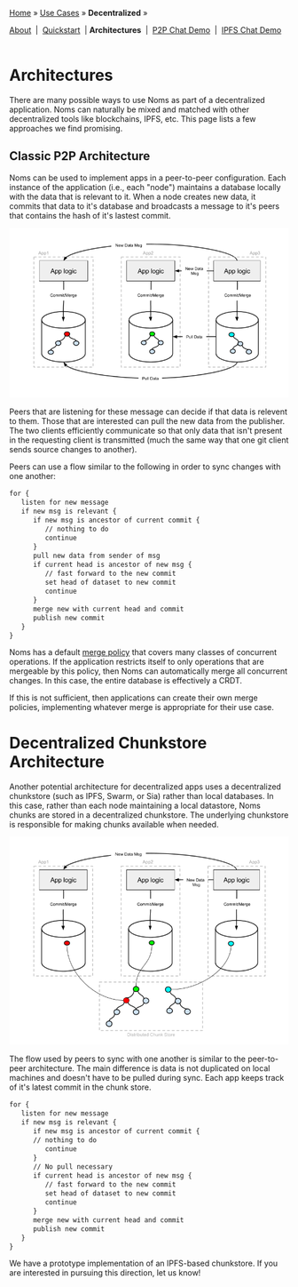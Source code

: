 [Home](../../README.md) » [Use Cases](../../README.md#use-cases) » **Decentralized** »

[About](about.md)&nbsp; | &nbsp;[Quickstart](quickstart.md)&nbsp; | **Architectures**&nbsp; | &nbsp;[P2P Chat Demo](demo-p2p-chat.md)&nbsp; | &nbsp;[IPFS Chat Demo](demo-ipfs-chat.md)
<br><br>

# Architectures

There are many possible ways to use Noms as part of a decentralized application. Noms can naturally be mixed and matched with other decentralized tools like blockchains, IPFS, etc. This page lists a few approaches we find promising.

## Classic P2P Architecture

Noms can be used to implement apps in a peer-to-peer configuration. Each instance of the application (i.e., each "node") maintains a database locally with the data that is relevant to it. When a node creates new data, it commits that data to it's database and broadcasts a message to it's peers that contains the hash of it's lastest commit.
  
![P2P Architecture](./p2p-arch.png)
 
Peers that are listening for these message can decide if that data is relevent to them. Those that are interested can pull the new data from the publisher. The two clients efficiently communicate so that only data that isn't present in the requesting client is transmitted (much the same way that one git client sends source changes to another).

Peers can use a flow similar to the following in order to sync changes with one another:

```
for {
   listen for new message
   if new msg is relevant {
      if new msg is ancestor of current commit {
         // nothing to do
         continue
      }
      pull new data from sender of msg
      if current head is ancestor of new msg {
         // fast forward to the new commit
         set head of dataset to new commit
         continue
      }
      merge new with current head and commit
      publish new commit
   }
}
```

Noms has a default [merge policy](https://github.com/attic-labs/noms/blob/2d0e9e738370d49cc09e8fa6e290ceca1c3e2005/go/merge/three_way.go#L14) that covers many classes of concurrent operations. If the application restricts itself to only operations that are mergeable by this policy, then Noms can automatically merge all concurrent changes. In this case, the entire database is effectively a CRDT.

If this is not sufficient, then applications can create their own merge policies, implementing whatever merge is appropriate for their use case.

# Decentralized Chunkstore Architecture

Another potential architecture for decentralized apps uses a decentralized chunkstore (such as IPFS, Swarm, or Sia) rather than local databases. In this case, rather than each node maintaining a local datastore, Noms chunks are stored in a decentralized chunkstore. The underlying chunkstore is responsible for making chunks available when needed. 

![Decentralized Architecture](./dist-arch.png)

The flow used by peers to sync with one another is similar to the peer-to-peer architecture. The main difference is data is not duplicated on local machines and doesn't have to be pulled during sync. Each app keeps track of it's latest commit in the chunk store.

```
for {
   listen for new message
   if new msg is relevant {
      if new msg is ancestor of current commit {
      // nothing to do
         continue
      }
      // No pull necessary
      if current head is ancestor of new msg {
         // fast forward to the new commit
         set head of dataset to new commit
         continue
      }
      merge new with current head and commit
      publish new commit
   }
}
```
We have a prototype implementation of an IPFS-based chunkstore. If you are interested in pursuing this direction, let us know!
